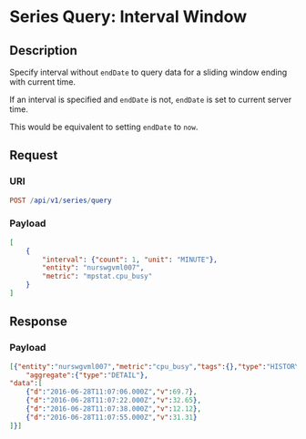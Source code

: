 # Series Query: Interval Window

## Description

Specify interval without `endDate` to query data for a sliding window ending with current time.

If an interval is specified and `endDate` is not, `endDate` is set to current server time.

This would be equivalent to setting `endDate` to `now`.

## Request

### URI

```elm
POST /api/v1/series/query
```

### Payload

```json
[
    {
        "interval": {"count": 1, "unit": "MINUTE"},
        "entity": "nurswgvml007",
        "metric": "mpstat.cpu_busy"
    }
]
```

## Response

### Payload

```json
[{"entity":"nurswgvml007","metric":"cpu_busy","tags":{},"type":"HISTORY",
    "aggregate":{"type":"DETAIL"},
"data":[
    {"d":"2016-06-28T11:07:06.000Z","v":69.7},
    {"d":"2016-06-28T11:07:22.000Z","v":32.65},
    {"d":"2016-06-28T11:07:38.000Z","v":12.12},
    {"d":"2016-06-28T11:07:55.000Z","v":31.31}
]}]
```
